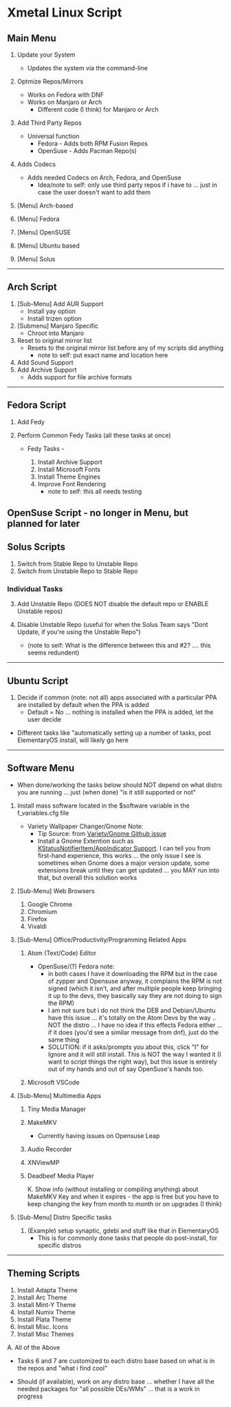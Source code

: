 # Xmetal Linux Script

## Main Menu

1.  Update your System

    -   Updates the system via the command-line

2.  Optmize Repos/Mirrors

    -   Works on Fedora with DNF
    -   Works on Manjaro or Arch
        -   Different code (I think) for Manjaro or Arch

3.  Add Third Party Repos

    -   Universal function
        -   Fedora - Adds both RPM Fusion Repos
        -   OpenSuse - Adds Pacman Repo(s)

4.  Adds Codecs

    -   Adds needed Codecs on Arch, Fedora, and OpenSuse
        -   Idea/note to self: only use third party repos if i have to ... just in case the user doesn't want to add them

5.  [Menu] Arch-based

6.  [Menu] Fedora

7.  [Menu] OpenSUSE

8.  [Menu] Ubuntu based

9.  [Menu] Solus

* * *

## Arch Script

1.  [Sub-Menu] Add AUR Support
    -   Install yay option
    -   Install trizen option
2.  [Submenu] Manjaro Specific
    -   Chroot into Manjaro
3.  Reset to original mirror list
    -   Resets to the original mirror list before any of my scripts did anything
        -   note to self: put exact name and location here
4.  Add Sound Support
5.  Add Archive Support
    -   Adds support for file archive formats

* * *

## Fedora Script

1.  Add Fedy
2.  Perform Common Fedy Tasks (all these tasks at once)

    -   Fedy Tasks -

        1.  Install Archive Support
        2.  Install Microsoft Fonts
        3.  Install Theme Engines
        4.  Improve Font Rendering
            -   note to self: this all needs testing

## OpenSuse Script - no longer in Menu, but planned for later

## Solus Scripts

1.  Switch from Stable Repo to Unstable Repo
2.  Switch from Unstable Repo to Stable Repo

### Individual Tasks

3.  Add Unstable Repo (DOES NOT disable the default repo or ENABLE Unstable repos)

4.  Disable Unstable Repo (useful for when the Solus Team says "Dont Update, if you're using the Unstable Repo")
    -   (note to self: What is the difference between this and #2? .... this seems redundent)

* * *

## Ubuntu Script

1.  Decide if common (note: not all) apps associated with a particular PPA are installed by default when the PPA is added
    -   Default = No ... nothing is installed when the PPA is added, let the user decide

-   Different tasks like "automatically setting up a number of tasks, post ElementaryOS install, will likely go here

* * *

## Software Menu

-   When done/working the tasks below should NOT depend on what distro you are running ... just (when done) "is it still supported or not"

1.  Install mass software located in the $software variable in the f_variables.cfg file

    -   Variety Wallpaper Changer/Gnome Note:
        -   Tip Source: from [Variety/Gnome Github issue](https://github.com/varietywalls/variety/issues/12)
        -   Install a Gnome Extention such as [KStatusNotifierItem/AppIndicator Support](https://extensions.gnome.org/extension/615/appindicator-support/). I can tell you from first-hand experience, this works ... the only issue I see is sometimes when Gnome does a major version update, some extensions break until they can get updated ... you MAY run into that, but overall this solution works

2.  [Sub-Menu] Web Browsers

    1.  Google Chrome
    2.  Chromium
    3.  Firefox
    4.  Vivaldi

3.  [Sub-Menu] Office/Productivity/Programming Related Apps

    1.  Atom (Text/Code) Editor

        -   OpenSuse/(?) Fedora note:
            -   in both cases I have it downloading the RPM but in the case of zypper and Opensuse anyway, it complains the RPM is not signed (which it isn't, and after multiple people keep bringing it up to the devs, they basically say they are not doing to sign the RPM)
            -   I am not sure but i do not think the DEB and Debian/Ubuntu have this issue ... it's totally on the Atom Devs by the way .. NOT the distro ... I have no idea if this effects Fedora either ... if it does (you'd see a similar message from dnf), just do the same thing
            -   SOLUTION: if it asks/prompts you about this, click "I" for Ignore and it will still install. This is NOT the way I wanted it (I want to script things the right way), but this issue is entirely out of my hands and out of say OpenSuse's hands too.

    2.  Microsoft VSCode

4.  [Sub-Menu] Multimedia Apps

    1.  Tiny Media Manager
    2.  MakeMKV
        -   Currently having issues on Opensuse Leap
    3.  Audio Recorder
    4.  XNViewMP
    5.  Deadbeef Media Player

        K. Show info (without installing or compiling anything) about MakeMKV Key and when it expires
        \- the app is free but you have to keep changing the key from month to month or on upgrades (I think)

5.  [Sub-Menu] Distro Specific tasks

    1.  (Example) setup synaptic, gdebi and stuff like that in ElementaryOS
        -   This is for commonly done tasks that people do post-install, for specific distros

* * *

## Theming Scripts

1.  Install Adapta Theme
2.  Install Arc Theme
3.  Install Mint-Y Theme
4.  Install Numix Theme
5.  Install Plata Theme
6.  Install Misc. Icons
7.  Install Misc Themes

A. All of the Above

-   Tasks 6 and 7 are customized to each distro base based on what is in the repos and "what i find cool"

-   Should (if available), work on any distro base ... whether I have all the needed packages for "all possible DEs/WMs" ... that is a work in progress
